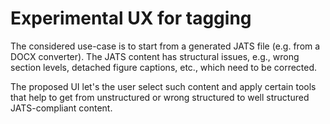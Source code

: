 # Experimental UX for tagging

The considered use-case is to start from a generated JATS file (e.g. from a DOCX converter). The JATS content has structural issues, e.g., wrong section levels, detached figure captions, etc., which need to be corrected.

The proposed UI let's the user select such content and apply certain tools that help to get from unstructured or wrong structured to well structured JATS-compliant content.
